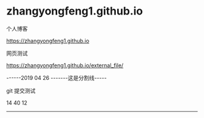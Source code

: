 # zhangyongfeng1.github.io

个人博客

https://zhangyongfeng1.github.io

网页测试

https://zhangyongfeng1.github.io/external_file/


------2019 04 26 -------这是分割线-----

git 提交测试

14 40 12 

---------------------------------------